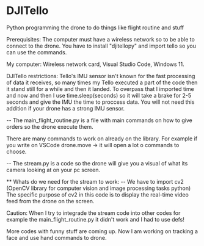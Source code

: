 # DJITello
Python programming the drone to do things like flight routine and stuff

Prerequisites: The computer must have a wireless network so to be able to connect to the drone. You have to install "djitellopy" and import tello so you can use the commands.

My computer: Wireless network card, Visual Studio Code, Windows 11.

DJITello restrictions: Tello's IMU sensor isn't known for the fast processing of data it receives, so many times my Tello executed a part of the code then it stand still for a while
and then it landed. To overpass that I imported time and now and then I use time.sleep(seconds) so it will take a brake for 2-5 seconds and give the IMU the time to proccess
data. You will not need this addition if your drone has a strong IMU sensor.

-- The main_flight_routine.py is a file with main commands on how to give orders so the drone execute them.

There are many commands to work on already on the library. For example if you write on VSCode drone.move -> it will open a lot o commands to choose.

--  The stream.py is a code so the drone will give you a visual of what its camera looking at on your pc screen.

** Whats do we need for the stream to work:
  -- We have to import cv2 (OpenCV library for computer vision and image processing tasks python)
  The specific purpose of cv2 in this code is to display the real-time video feed from the drone on the screen.

Caution: When I try to integrade the stream code into other codes for example the main_flight_routine.py it didn't work and I had to use defs!

More codes with funny stuff are coming up. Now I am working on tracking a face and use hand commands to drone.
